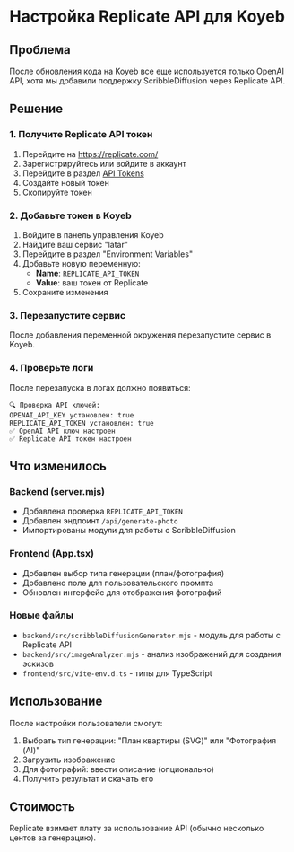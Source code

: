 # Настройка Replicate API для Koyeb

## Проблема
После обновления кода на Koyeb все еще используется только OpenAI API, хотя мы добавили поддержку ScribbleDiffusion через Replicate API.

## Решение

### 1. Получите Replicate API токен
1. Перейдите на https://replicate.com/
2. Зарегистрируйтесь или войдите в аккаунт
3. Перейдите в раздел [API Tokens](https://replicate.com/account/api-tokens)
4. Создайте новый токен
5. Скопируйте токен

### 2. Добавьте токен в Koyeb
1. Войдите в панель управления Koyeb
2. Найдите ваш сервис "latar"
3. Перейдите в раздел "Environment Variables"
4. Добавьте новую переменную:
   - **Name**: `REPLICATE_API_TOKEN`
   - **Value**: ваш токен от Replicate
5. Сохраните изменения

### 3. Перезапустите сервис
После добавления переменной окружения перезапустите сервис в Koyeb.

### 4. Проверьте логи
После перезапуска в логах должно появиться:
```
🔍 Проверка API ключей:
OPENAI_API_KEY установлен: true
REPLICATE_API_TOKEN установлен: true
✅ OpenAI API ключ настроен
✅ Replicate API токен настроен
```

## Что изменилось

### Backend (server.mjs)
- Добавлена проверка `REPLICATE_API_TOKEN`
- Добавлен эндпоинт `/api/generate-photo`
- Импортированы модули для работы с ScribbleDiffusion

### Frontend (App.tsx)
- Добавлен выбор типа генерации (план/фотография)
- Добавлено поле для пользовательского промпта
- Обновлен интерфейс для отображения фотографий

### Новые файлы
- `backend/src/scribbleDiffusionGenerator.mjs` - модуль для работы с Replicate API
- `backend/src/imageAnalyzer.mjs` - анализ изображений для создания эскизов
- `frontend/src/vite-env.d.ts` - типы для TypeScript

## Использование

После настройки пользователи смогут:
1. Выбрать тип генерации: "План квартиры (SVG)" или "Фотография (AI)"
2. Загрузить изображение
3. Для фотографий: ввести описание (опционально)
4. Получить результат и скачать его

## Стоимость
Replicate взимает плату за использование API (обычно несколько центов за генерацию).
